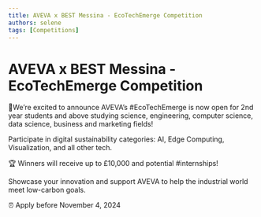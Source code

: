 ```yaml
---
title: AVEVA x BEST Messina - EcoTechEmerge Competition
authors: selene
tags: [Competitions]
---
```


# AVEVA x BEST Messina - EcoTechEmerge Competition

📣We’re excited to announce AVEVA’s #EcoTechEmerge is now open for 2nd year students and above studying science, engineering, computer science, data science, business and marketing fields!

Participate in digital sustainability categories: AI, Edge Computing, Visualization, and all other tech.

🏆 Winners will receive up to £10,000 and potential #internships!

Showcase your innovation and support AVEVA to help the industrial world meet low-carbon goals.

⏰ Apply before November 4, 2024
